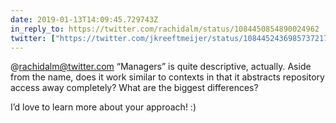 ```yaml
---
date: 2019-01-13T14:09:45.729743Z
in_reply_to: https://twitter.com/rachidalm/status/1084450854890024962
twitter: ["https://twitter.com/jkreeftmeijer/status/1084452436985737217"]
---
```

@rachidalm@twitter.com “Managers” is quite descriptive, actually. Aside from the name, does it work similar to contexts in that it abstracts repository access away completely? What are the biggest differences? 

I’d love to learn more about your approach! :)
